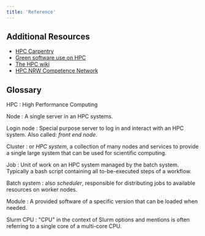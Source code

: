```yaml
---
title: 'Reference'
---
```


## Additional Resources
- [HPC Carpentry](https://www.hpc-carpentry.org/)
- [Green software use on HPC](https://carpentries-incubator.github.io/green-software-hpc/)
- [The HPC wiki](https://hpc-wiki.info/)
- [HPC.NRW Competence Network](https://hpc.dh.nrw/)


## Glossary
HPC
: High Performance Computing

Node
: A single server in an HPC systems.

Login node
: Special purpose server to log in and interact with an HPC system. Also called: *front end node*.

Cluster
: or *HPC system*, a collection of many nodes and services to provide a single large system that can be used for scientific computing.

Job
: Unit of work on an HPC system managed by the batch system. Typically a bash script containing all to-be-executed steps of a workflow.

Batch system
: also *scheduler*, responsible for distributing jobs to available resources on worker nodes.

Module
: A provided software of a specific version that can be loaded when needed.

Slurm CPU
: "CPU" in the context of Slurm options and mentions is often referring to a single core of a multi-core CPU.

